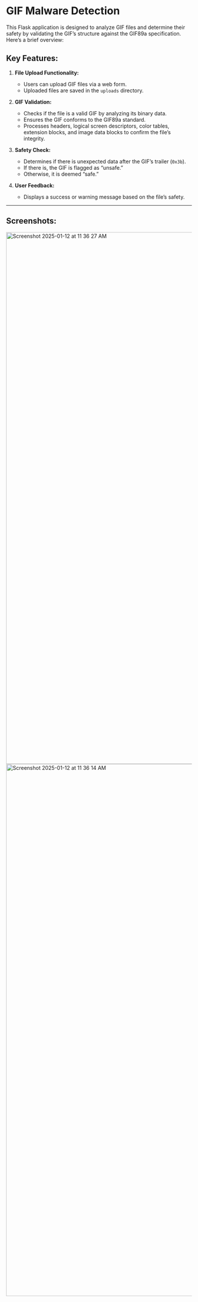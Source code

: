 # GIF Malware Detection 

This Flask application is designed to analyze GIF files and determine their safety by validating the GIF’s structure against the GIF89a specification. Here’s a brief overview:

## Key Features:
1. **File Upload Functionality:**
   - Users can upload GIF files via a web form.
   - Uploaded files are saved in the `uploads` directory.

2. **GIF Validation:**
   - Checks if the file is a valid GIF by analyzing its binary data.
   - Ensures the GIF conforms to the GIF89a standard.
   - Processes headers, logical screen descriptors, color tables, extension blocks, and image data blocks to confirm the file’s integrity.

3. **Safety Check:**
   - Determines if there is unexpected data after the GIF’s trailer (`0x3b`).
   - If there is, the GIF is flagged as “unsafe.”
   - Otherwise, it is deemed “safe.”

4. **User Feedback:**
   - Displays a success or warning message based on the file’s safety.

---

## Screenshots:

<img width="1439" alt="Screenshot 2025-01-12 at 11 36 27 AM" src="https://github.com/user-attachments/assets/1095dae8-040b-4f14-a08d-5939fc27eaae" />

<img width="1440" alt="Screenshot 2025-01-12 at 11 36 14 AM" src="https://github.com/user-attachments/assets/8e7d2fca-7ee4-47f8-b1dc-08a219aaf2c0" />
